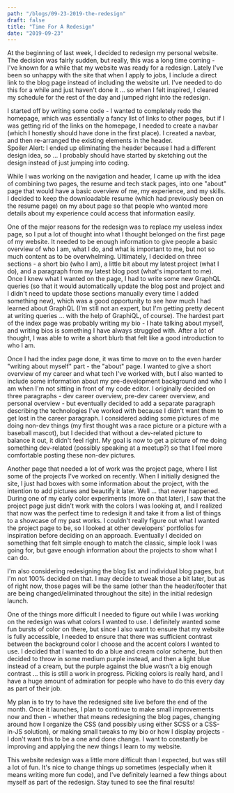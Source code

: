```yaml
---
path: "/blogs/09-23-2019-the-redesign"
draft: false 
title: "Time For A Redesign"
date: "2019-09-23"
---
```


At the beginning of last week, I decided to redesign my personal website. The decision was fairly sudden, but really, this was a long time coming - I've known for a while that my website was ready for a redesign. Lately I've been so unhappy with the site that when I apply to jobs, I include a direct link to the blog page instead of including the website url. I've needed to do this for a while and just haven't done it ... so when I felt inspired, I cleared my schedule for the rest of the day and jumped right into the redesign.

I started off by writing some code - I wanted to completely redo the homepage, which was essentially a fancy list of links to other pages, but if I was getting rid of the links on the homepage, I needed to create a navbar (which I honestly should have done in the first place). I created a navbar, and then re-arranged the existing elements in the header.  
Spoiler Alert: I ended up eliminating the header because I had a different design idea, so ... I probably should have started by sketching out the design instead of just jumping into coding.

While I was working on the navigation and header, I came up with the idea of combining two pages, the resume and tech stack pages, into one "about" page that would have a basic overview of me, my experience, and my skills. I decided to keep the downloadable resume (which had previously been on the resume page) on my about page so that people who wanted more details about my experience could access that information easily.

One of the major reasons for the redesign was to replace my useless index page, so I put a lot of thought into what I thought belonged on the first page of my website. It needed to be enough information to give people a basic overview of who I am, what I do, and what is important to me, but not so much content as to be overwhelming. Ultimately, I decided on three sections - a short bio (who I am), a little bit about my latest project (what I do), and a paragraph from my latest blog post (what's important to me). Once I knew what I wanted on the page, I had to write some new GraphQL queries (so that it would automatically update the blog post and project and I didn't need to update those sections manually every time I added something new), which was a good opportunity to see how much I had learned about GraphQL (I'm still not an expert, but I'm getting pretty decent at writing queries ... with the help of GraphiQL, of course). The hardest part of the index page was probably writing my bio - I hate talking about myself, and writing bios is something I have always struggled with. After a lot of thought, I was able to write a short blurb that felt like a good introduction to who I am.

Once I had the index page done, it was time to move on to the even harder "writing about myself" part - the "about" page. I wanted to give a short overview of my career and what tech I've worked with, but I also wanted to include some information about my pre-development background and who I am when I'm not sitting in front of my code editor. I originally decided on three paragraphs - dev career overview, pre-dev career overview, and personal overview - but eventually decided to add a separate paragraph describing the technologies I've worked with because I didn't want them to get lost in the career paragraph. I considered adding some pictures of me doing non-dev things (my first thought was a race picture or a picture with a baseball mascot), but I decided that without a dev-related picture to balance it out, it didn't feel right. My goal is now to get a picture of me doing something dev-related (possibly speaking at a meetup?) so that I feel more comfortable posting these non-dev pictures.

Another page that needed a lot of work was the project page, where I list some of the projects I've worked on recently. When I initially designed the site, I just had boxes with some information about the project, with the intention to add pictures and beautify it later. Well ... that never happened. During one of my early color experiments (more on that later), I saw that the project page just didn't work with the colors I was looking at, and I realized that now was the perfect time to redesign it and take it from a list of things to a showcase of my past works. I couldn't really figure out what I wanted the project page to be, so I looked at other developers' portfolios for inspiration before deciding on an approach. Eventually I decided on something that felt simple enough to match the classic, simple look I was going for, but gave enough information about the projects to show what I can do.

I'm also considering redesigning the blog list and individual blog pages, but I'm not 100% decided on that. I may decide to tweak those a bit later, but as of right now, those pages will be the same (other than the header/footer that are being changed/eliminated throughout the site) in the initial redesign launch.

One of the things more difficult I needed to figure out while I was working on the redesign was what colors I wanted to use. I definitely wanted some fun bursts of color on there, but since I also want to ensure that my website is fully accessible, I needed to ensure that there was sufficient contrast between the background color I choose and the accent colors I wanted to use. I decided that I wanted to do a blue and cream color scheme, but then decided to throw in some medium purple instead, and then a light blue instead of a cream, but the purple against the blue wasn't a big enough contrast ... this is still a work in progress. Picking colors is really hard, and I have a huge amount of admiration for people who have to do this every day as part of their job.

My plan is to try to have the redesigned site live before the end of the month. Once it launches, I plan to continue to make small improvements now and then - whether that means redesigning the blog pages, changing around how I organize the CSS (and possibly using either SCSS or a CSS-in-JS solution), or making small tweaks to my bio or how I display projects - I don't want this to be a one and done change. I want to constantly be improving and applying the new things I learn to my website.

This website redesign was a little more difficult than I expected, but was still a lot of fun. It's nice to change things up sometimes (especially when it means writing more fun code), and I've definitely learned a few things about myself as part of the redesign. Stay tuned to see the final results!
